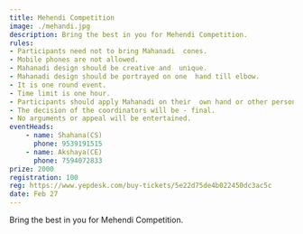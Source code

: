 ```yaml
---
title: Mehendi Competition
image: ./mehandi.jpg
description: Bring the best in you for Mehendi Competition.
rules: 
- Participants need not to bring Mahanadi  cones.
- Mobile phones are not allowed.
- Mahanadi design should be creative and  unique. 
- Mahanadi design should be portrayed on one  hand till elbow.
- It is one round event.
- Time limit is one hour.
- Participants should apply Mahanadi on their  own hand or other person’s hand. 
- The decision of the coordinators will be - final. 
- No arguments or appeal will be entertained.
eventHeads:
    - name: Shahana(CS)
      phone: 9539191515
    - name: Akshaya(CE)
      phone: 7594072833
prize: 2000
registration: 100
reg: https://www.yepdesk.com/buy-tickets/5e22d75de4b022450dc3ac5c
date: Feb 27
---
```

Bring the best in you for Mehendi Competition.
